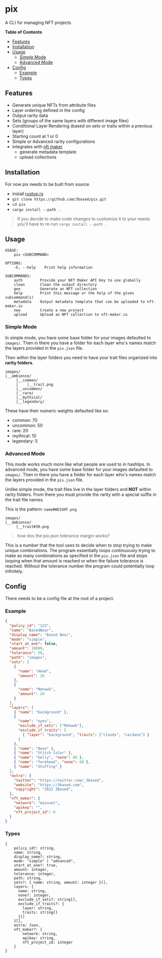 # pix

A CLI for managing NFT projects

**Table of Contents**

- [Features](#features)
- [Installation](#installation)
- [Usage](#usage)
  - [Simple Mode](#simple-mode)
  - [Advanced Mode](#advanced-mode)
- [Config](#config)
  - [Example](#example)
  - [Types](#types)

## Features

- Generate unique NFTs from attribute files
- Layer ordering defined in the config
- Output rarity data
- Sets (groups of the same layers with different image files)
- Conditional Layer Rendering (based on sets or traits within a previous layer)
- Starting count at 1 or 0
- Simple or Advanced rarity configurations
- Integrates with [nft maker](https://nft-maker.io)
  - generate metadata template
  - upload collections

## Installation

For now pix needs to be built from source.

- install [rustup.rs](https://rustup.rs)
- `git clone https://github.com/3based/pix.git`
- `cd pix`
- `cargo install --path .`

> If you decide to make code changes to customize it to your needs you'll have to re-run `cargo install --path .`

## Usage

```
USAGE:
    pix <SUBCOMMAND>

OPTIONS:
    -h, --help    Print help information

SUBCOMMANDS:
    auth        Provide your NFT Maker API Key to use globally
    clean       Clean the output directory
    gen         Generate an NFT collection
    help        Print this message or the help of the given subcommand(s)
    metadata    Output metadata template that can be uploaded to nft-maker.io
    new         Create a new project
    upload      Upload an NFT collection to nft-maker.io
```

### Simple Mode

In simple mode, you have some base folder for your images defaulted to `images/`. Then in there you have a folder for each layer who's names match the layers provided in the `pix.json` file.

Then within the layer folders you need to have your trait files organized into **rarity folders**.

```
images/
|__ambience/
     |__common/
     |    |__trait.png
     |__uncommon/
     |__rare/
     |__mythical/
     |__legendary/
```

These have their numeric weights defaulted like so:

- common: 70
- uncommon: 50
- rare: 20
- mythical: 10
- legendary: 5

### Advanced Mode

This mode works much more like what people are used to in hashlips. In advanced mode, you have some base folder for your images defaulted to `images/`. Then in there you have a folder for each layer who's names match the layers provided in the `pix.json` file.

Unlike simple mode, the trait files live in the layer folders and **NOT** within rarity folders. From there you must provide the rarity with a special suffix in the trait file names.

This is the pattern: `name#WEIGHT.png`

```
images/
|__ambience/
     |__trait#30.png
```

> how dos the pix.json tolerance margin works?

This is a number that the tool uses to decide when to stop trying to make unique combinations. The program essentially loops continuously trying to make as many combinations as specified in the `pix.json` file and stops looping when that amount is reached or when the failure tolerance is reached. Without the tolerance number the program could potentially loop infinitely.

## Config

There needs to be a config file at the root of a project.

### Example

```json
{
  "policy_id": "123",
  "name": "BasedBear",
  "display_name": "Based Bear",
  "mode": "simple",
  "start_at_one": false,
  "amount": 10000,
  "tolerance": 50,
  "path": "images",
  "sets": [
    {
      "name": "Head",
      "amount": 20
    },
    {
      "name": "Mohawk",
      "amount": 20
    }
  ],
  "layers": [
    { "name": "background" },
    {
      "name": "eyes",
      "exclude_if_sets": ["Mohawk"],
      "exclude_if_traits": [
        { "layer": "background", "traits": ["clouds", "cardano"] }
      ]
    },
    { "name": "Base" },
    { "name": "Stitch Color" },
    { "name": "belly", "none": 80 },
    { "name": "forehead", "none": 60 },
    { "name": "Stuffing" }
  ],
  "extra": {
    "twitter": "https://twitter.com/_3based",
    "website": "https://3based.com",
    "copyright": "2022 3Based",
  },
  "nft_maker": {
    "network": "mainnet",
    "apikey": "",
    "nft_project_id": 0
  }
}
```

### Types

```
{
    policy_id?: string,
    name: string,
    display_name?: string,
    mode: "simple" | "advanced",
    start_at_one?: true,
    amount: integer,
    tolerance: integer,
    path: string,
    sets?: { name: string, amount: integer }[],
    layers: {
      name: string,
      none?: integer,
      exclude_if_sets?: string[],
      exclude_if_traits?: {
        layer: string,
        traits: string[]
      }[]
    }[],
    extra: Json,
    nft_maker?: {
        network: string,
        apikey: string,
        nft_project_id: integer
    }
}
```
